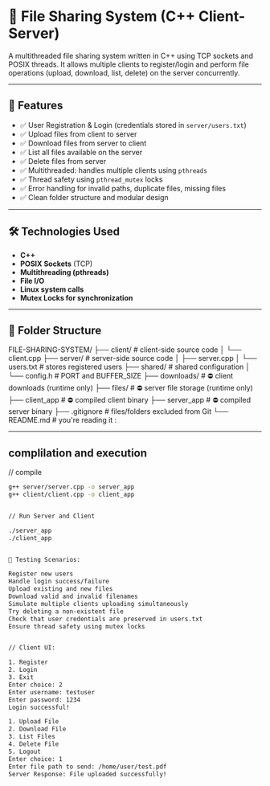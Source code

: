 # 📁 File Sharing System (C++ Client-Server)

A multithreaded file sharing system written in C++ using TCP sockets and POSIX threads. It allows multiple clients to register/login and perform file operations (upload, download, list, delete) on the server concurrently.

---

## 🚀 Features

- ✅ User Registration & Login (credentials stored in `server/users.txt`)
- ✅ Upload files from client to server
- ✅ Download files from server to client
- ✅ List all files available on the server
- ✅ Delete files from server
- ✅ Multithreaded: handles multiple clients using `pthreads`
- ✅ Thread safety using `pthread_mutex` locks
- ✅ Error handling for invalid paths, duplicate files, missing files
- ✅ Clean folder structure and modular design

---

## 🛠️ Technologies Used

- **C++**
- **POSIX Sockets** (TCP)
- **Multithreading (pthreads)**
- **File I/O**
- **Linux system calls**
- **Mutex Locks for synchronization**

---

## 📁 Folder Structure

FILE-SHARING-SYSTEM/
├── client/ # client-side source code
│ └── client.cpp
├── server/ # server-side source code
│ ├── server.cpp
│ └── users.txt # stores registered users
├── shared/ # shared configuration
│ └── config.h # PORT and BUFFER_SIZE
├── downloads/ # ⛔ client downloads (runtime only)
├── files/ # ⛔ server file storage (runtime only)
├── client_app # ⛔ compiled client binary
├── server_app # ⛔ compiled server binary
├── .gitignore # files/folders excluded from Git
└── README.md # you're reading it :


---



## complilation and execution

// compile

```bash
g++ server/server.cpp -o server_app 
g++ client/client.cpp -o client_app


// Run Server and Client

./server_app
./client_app


🧪 Testing Scenarios:

Register new users
Handle login success/failure
Upload existing and new files
Download valid and invalid filenames
Simulate multiple clients uploading simultaneously
Try deleting a non-existent file
Check that user credentials are preserved in users.txt
Ensure thread safety using mutex locks


// Client UI:

1. Register
2. Login
3. Exit
Enter choice: 2
Enter username: testuser
Enter password: 1234
Login successful!

1. Upload File
2. Download File
3. List Files
4. Delete File
5. Logout
Enter choice: 1
Enter file path to send: /home/user/test.pdf
Server Response: File uploaded successfully!



